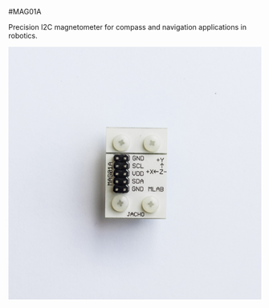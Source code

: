 <!--- AUTOgen ---> <!--- Please remove this line after manually editing --->
<!--- Created:2017-01-02T14:38:45.875242: ---> 
<!--- Author:Mlab: ---> 
<!--- AuthorEmail:email@mlab.cz: ---> 
<!--- Tags:None: ---> 
<!--- Ust:None: ---> 
<!--- Name:MAG01A: --->
#MAG01A 
<!--- LongName --->

<!--- ELongName ---> 

<!--- Lead --->
Precision I2C magnetometer for compass and navigation applications in robotics.
<!--- ELead ---> 

![LeadImg](DOC/SRC/img//MAG01A_Top_Big.jpg) 


​
​
<!--- Description --->
<!--- EDescription --->
<!--- Content --->
<!--- EContent --->
            